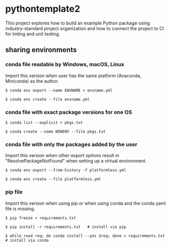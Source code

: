 # pythontemplate2
This project explores how to build an example Python package using industry-standard project organization and how to connect the project to CI for linting and unit testing.


## sharing environments
### conda file readable by Windows, macOS, Linux
Import this version when user has the same platform (Anaconda, Miniconda) as the author.
```shell script
$ conda env export --name ENVNAME > envname.yml

$ conda env create --file envname.yml
```

### conda file with exact package versions for one OS
```shell script
$ conda list --explicit > pkgs.txt

$ conda create --name NEWENV --file pkgs.txt
```

### conda file with only the packages added by the user
Import this version when other export options result in "ResolvePackageNotFound" when setting up a virtual environment.
```shell script
$ conda env export --from-history -f platformless.yml

$ conda env create --file platformless.yml
```

### pip file
Import this version when using pip or when using conda and the conda yaml file is missing.
```shell script
$ pip freeze > requirements.txt

$ pip install -r requirements.txt   # install via pip

$ while read req; do conda install --yes $req; done < requirements.txt  # install via conda
```
